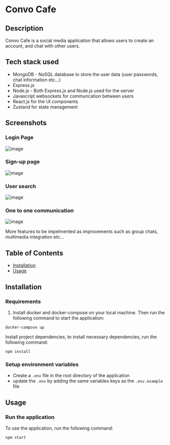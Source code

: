 # Convo Cafe

## Description

Convo Cafe is a social media application that allows users to create an account, and chat with other users.

## Tech stack used

- MongoDB - NoSQL database to store the user data (user passwords, chat information etc...)
- Express.js
- Node.js - Both Express.js and Node.js used for the server
- Javascript websockets for communcation between users
- React.js for the UI components
- Zustand for state management

## Screenshots

### Login Page
![image](https://github.com/user-attachments/assets/d8552cd7-669d-48c5-9055-9a10bd56ee88)

### Sign-up page
![image](https://github.com/user-attachments/assets/838e7bec-fceb-464f-a0b6-2c7340dff365)

### User search

![image](https://github.com/user-attachments/assets/34ca7267-f9bd-4eef-a27a-8350a70f2f37)

### One to one communication
![image](https://github.com/user-attachments/assets/213d4646-81de-4198-8612-c8d1e79a3fce)

More features to be impelmented as improvements such as group chats, multimedia integration etc...


## Table of Contents

* [Installation](#installation)
* [Usage](#usage)

## Installation

### Requirements

1. Install docker and docker-compose on your local machine. Then run the following command to start the application:

```
docker-compose up
```

Install project dependencies, to install necessary dependencies, run the following command:

```
npm install
```

### Setup environment variables

- Create a `.env` file in the root directory of the application
- update the `.env` by adding the same variables keys as the `.env.example` file

## Usage

### Run the application

To use the application, run the following command:

```
npm start
```
